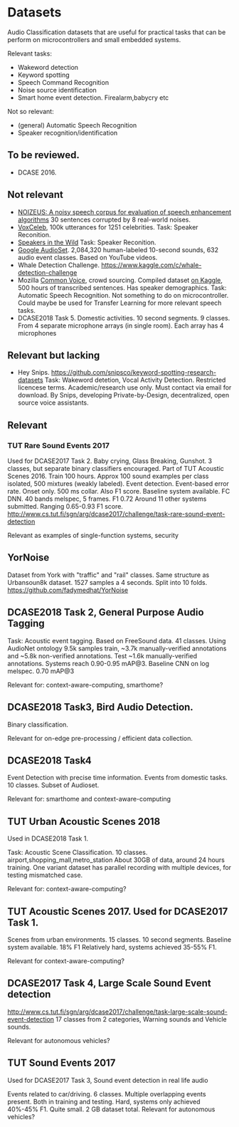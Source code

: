 
# Datasets

Audio Classification datasets that are useful for practical tasks
that can be perform on microcontrollers and small embedded systems.

Relevant tasks:

* Wakeword detection
* Keyword spotting
* Speech Command Recognition
* Noise source identification
* Smart home event detection. Firealarm,babycry etc 

Not so relevant:

* (general) Automatic Speech Recognition
* Speaker recognition/identification

## To be reviewed.

* DCASE 2016.

## Not relevant 

* [NOIZEUS: A noisy speech corpus for evaluation of speech enhancement algorithms](http://ecs.utdallas.edu/loizou/speech/noizeus/)
30 sentences corrupted by 8 real-world noises. 
* [VoxCeleb](http://www.robots.ox.ac.uk/~vgg/data/voxceleb/), 100k utterances for 1251 celebrities.
Task: Speaker Reconition.
* [Speakers in the Wild](https://www.sri.com/work/publications/speakers-wild-sitw-speaker-recognition-database)
Task: Speaker Reconition.
* [Google AudioSet](https://research.google.com/audioset/).
2,084,320 human-labeled 10-second sounds, 632 audio event classes. 
Based on YouTube videos.
* Whale Detection Challenge. https://www.kaggle.com/c/whale-detection-challenge
* Mozilla [Common Voice](https://voice.mozilla.org), crowd sourcing.
Compiled dataset [on Kaggle](https://www.kaggle.com/mozillaorg/common-voice), 
500 hours of transcribed sentences.
Has speaker demographics.
Task: Automatic Speech Recognition.
Not something to do on microcontroller.
Could maybe be used for Transfer Learning for more relevant speech tasks.
* DCASE2018 Task 5.
Domestic activities. 
10 second segments. 9 classes.
From 4 separate microphone arrays (in single room).
Each array has 4 microphones

## Relevant but lacking

* Hey Snips. https://github.com/snipsco/keyword-spotting-research-datasets
Task: Wakeword detetion, Vocal Activity Detection.
Restricted licencese terms. Academic/research use only.
Must contact via email for download.
By Snips, developing Private-by-Design, decentralized, open source voice assistants.

## Relevant

### TUT Rare Sound Events 2017

Used for DCASE2017 Task 2.
Baby crying, Glass Breaking, Gunshot.
3 classes, but separate binary classifiers encouraged.
Part of TUT Acoustic Scenes 2016.
Train 100 hours. Approx 100 sound examples per class isolated, 500 mixtures (weakly labeled).
Event detection.  Event-based error rate. Onset only. 500 ms collar. Also F1 score.
Baseline system available. FC DNN. 40 bands melspec, 5 frames. F1 0.72
Around 11 other systems submitted. Ranging 0.65-0.93 F1 score.
http://www.cs.tut.fi/sgn/arg/dcase2017/challenge/task-rare-sound-event-detection

Relevant as examples of single-function systems, security


## YorNoise
Dataset from York with "traffic" and "rail" classes.
Same structure as Urbansoun8k dataset.
1527 samples a 4 seconds. Split into 10 folds.
https://github.com/fadymedhat/YorNoise

## DCASE2018 Task 2, General Purpose Audio Tagging
Task: Acoustic event tagging.
Based on FreeSound data.
41 classes. Using AudioNet ontology
9.5k samples train, ~3.7k manually-verified annotations and ~5.8k non-verified annotations. 
Test  ~1.6k manually-verified annotations.
Systems reach 0.90-0.95 mAP@3.
Baseline CNN on log melspec. 0.70 mAP@3

Relevant for: context-aware-computing, smarthome?

## DCASE2018 Task3, Bird Audio Detection.
Binary classification.

Relevant for on-edge pre-processing / efficient data collection.

## DCASE2018 Task4
Event Detection with precise time information.
Events from domestic tasks. 10 classes.
Subset of Audioset.

Relevant for: smarthome and context-aware-computing


## TUT Urban Acoustic Scenes 2018
Used in DCASE2018 Task 1.

Task: Acoustic Scene Classification.
10 classes. airport,shopping_mall,metro_station
About 30GB of data, around 24 hours training.
One variant dataset has parallel recording with multiple devices, for testing mismatched case.

Relevant for: context-aware-computing?

## TUT Acoustic Scenes 2017. Used for DCASE2017 Task 1.
Scenes from urban environments.
15 classes.
10 second segments.
Baseline system available. 18% F1
Relatively hard, systems achieved 35-55% F1.

Relevant for context-aware-computing?

## DCASE2017 Task 4, Large Scale Sound Event detection
http://www.cs.tut.fi/sgn/arg/dcase2017/challenge/task-large-scale-sound-event-detection
17 classes from 2 categories, Warning sounds and Vehicle sounds.

Relevant for autonomous vehicles?

## TUT Sound Events 2017
Used for DCASE2017 Task 3, Sound event detection in real life audio

Events related to car/driving.
6 classes.
Multiple overlapping events present. Both in training and testing.
Hard, systems only achieved 40%-45% F1.
Quite small. 2 GB dataset total.
Relevant for autonomous vehicles?



